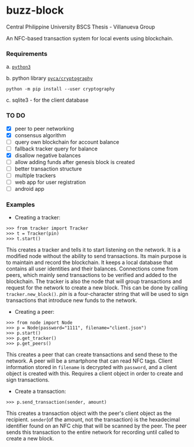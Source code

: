 # buzz-block

Central Philippine University BSCS Thesis - Villanueva Group

An NFC-based transaction system for local events using blockchain.

### Requirements

 a. [`python3`](https://www.python.org/downloads/)

 b. python library [`pyca/cryptography`](https://cryptography.io/en/latest/)

```
python -m pip install --user cryptography
```

 c. sqlite3 - for the client database

### TO DO

- [X] peer to peer networking
- [X] consensus algorithm
- [ ] query own blockchain for account balance
- [ ] fallback tracker query for balance
- [X] disallow negative balances
- [ ] allow adding funds after genesis block is created
- [ ] better transaction structure
- [ ] multiple trackers
- [ ] web app for user registration
- [ ] android app

### Examples

- Creating a tracker:

```
>>> from tracker import Tracker
>>> t = Tracker(pin)
>>> t.start()
```

This creates a tracker and tells it to start listening on the network. It is a modified node without the ability to send transactions. Its main purpose is to maintain and record the blockchain. It keeps a local database that contains all user identities and their balances. Connections come from peers, which mainly send transactions to be verified and added to the blockchain.
The tracker is also the node that will group transactions and request for the network to create a new block. This can be done by calling `tracker.new_block()`.
_pin_ is a four-character string that will be used to sign transactions that introduce new funds to the network.

- Creating a peer:

```
>>> from node import Node
>>> p = Node(password="1111", filename="client.json")
>>> p.start()
>>> p.get_tracker()
>>> p.get_peers()
```

This creates a peer that can create transactions and send these to the network. A peer will be a smartphone that can read NFC tags. Client information stored in `filename` is decrypted with `password`, and a client object is created with this. Requires a client object in order to create and sign transactions.

- Create a transaction:

```
>>> p.send_transaction(sender, amount)
```

This creates a transaction object with the peer's client object as the recipient. `sender`(of the amount, not the transaction) is the hexadecimal identifier found on an NFC chip that will be scanned by the peer. The peer sends this transaction to the entire network for recording until called to create a new block.
